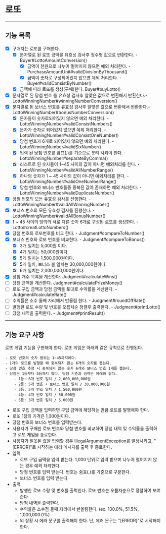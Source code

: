 # 로또
---
## 기능 목록 
- [x] 구매자는 로또를 구매한다.
    - [x] 문자열로 된 로또 금액을 유효성 검사후 정수형 값으로 반환한다. - Buyer#LottoAmountConversion()    
      - [x] 금액이 천원으로 나누어 떨어지지 않으면 예외 처리한다. - PurchaseAmountUnit#validDivisionByThousand()  
      - [x] 금액이 숫자로 구성되어있지 않으면 예외 처리한다. - Buyer#validConsistByNumber()  
    - [x] 금액에 따라 로또를 생성(구매)한다. Buyer#buyLotto()
- [x] 문자열로 된 당첨 번호 를 유효성 검사후 알맞은 값으로 변환해서 반환한다.- LottoWinningNumber#winningNumberConversion()  
- [x] 문자열로 된 보너스 번호를 유효성 검사후 알맞은 값으로 변환해서 반환한다.- LottoWinningNumber#bonusNumberConversion()  
    - [x] 문자들이 숫자로되어있지 않으면 예외 처리한다. - LottoWinningNumber#validConsistNumbers()    
    - [x] 문자가 숫자로 되어있지 않으면 예외 처리한다. - LottoWinningNumber#validConsistOneNumber()
    - [x] 당첨 번호가 6개로 되어있지 않으면 예외 처리한다. - LottoWinningNumber#validSixNumber()    
    - [x] 입력 된 당첨 번호를 쉼표(,)를 기준으로 분리 시켜야 한다. - LottoWinningNumber#separateByComma()    
    - [x] 리스트로 된 숫자들이 1~45 사이의 값이 아니면 예외처리를 한다. - LottoWinningNumber#validAllNumberRange()  
    - [x] 하나의 숫자가 1 ~ 45 사이의 값이 아니면 예외처리를 한다. - LottoWinningNumber#validOneNumberRange()
    - [x] 당첨 번호와 보너스 번호들중 중복된 값이 존재하면 예외 처리한다. - LottoWinningNumber#validDuplicateNumber()
- [x] 당첨 번호의 모든 유효성 검사를 진행한다. - LottoWinningNumber#validAllWinningNumber()
- [x] 보너스 번호의 모든 유효성 검사를 진행한다. - LottoWinningNumber#validAllBonusNumber()
- [x]  1 ~ 45 사이의 임의의 서로 다른 숫자 6개로 구성된 로또를 생성한다. - Lotto#creatLottoNumbers()  
- [x] 당첨 번호와 로또번호를 비교 한다. - Judgment#compareToNumber() 
- [x] 보너스 번호와 로또 번호를 비교한다. - Judgment#compareToBonus()
  - [x] 3개 일치는 5,000원 이다.  
  - [x] 4개 일치는 50,000원이다.  
  - [x] 5개 일치는 1,500,000원이다.  
  - [x] 5개 일치, 보너스 볼 일치는 30,000,000원이다.  
  - [x] 6개 일치는 2,000,000,000원이다.  
- [x] 당첨 개수 목록을 계산한다. Judgment#calculateWins() 
- [ ] 당첨 금액을 계산한다. Judgment#calculatePrizeMoney() 
- [ ] 로또 구입 금액과 당첨 금액을 토대로 수익률을 계산한다. - Judgment#calculateRate()  
- [ ] 수익률은 소수 둘째 자리에서 반올림 한다. - Judgment#roundOffRate()  
- [ ] 발행한 로또 수량 및 번호를 오름차순 정렬후 출력한다. - Judgment#printLotto()  
- [ ] 당첨 내역을 출력한다. - Judgment#printResult()
---
## 기능 요구 사항
로또 게임 기능을 구현해야 한다. 로또 게임은 아래와 같은 규칙으로 진행된다.
```
- 로또 번호의 숫자 범위는 1~45까지이다.
- 1개의 로또를 발행할 때 중복되지 않는 6개의 숫자를 뽑는다.
- 당첨 번호 추첨 시 중복되지 않는 숫자 6개와 보너스 번호 1개를 뽑는다.
- 당첨은 1등부터 5등까지 있다. 당첨 기준과 금액은 아래와 같다.
    - 1등: 6개 번호 일치 / 2,000,000,000원
    - 2등: 5개 번호 + 보너스 번호 일치 / 30,000,000원
    - 3등: 5개 번호 일치 / 1,500,000원
    - 4등: 4개 번호 일치 / 50,000원
    - 5등: 3개 번호 일치 / 5,000원
```
- 로또 구입 금액을 입력하면 구입 금액에 해당하는 만큼 로또를 발행해야 한다.  
- 로또 1장의 가격은 1,000원이다.  
- 당첨 번호와 보너스 번호를 입력받는다.   
- 사용자가 구매한 로또 번호와 당첨 번호를 비교하여 당첨 내역 및 수익률을 출력하고 로또 게임을 종료한다.  
- 사용자가 잘못된 값을 입력할 경우 IllegalArgumentException를 발생시키고, "[ERROR]"로 시작하는 에러 메시지를 출력 후 종료한다.  
- 입력
  - 로또 구입 금액을 입력 받는다. 1,000 단위로 입력 받으며 나누어 떨어지지 않는 경우 예외 처리한다.
  - 당첨 번호를 입력 받는다. 번호는 쉼표(,)를 기준으로 구분한다.  
  - 보너스 번호를 입력 받는다.  
- 출력
  - 발행한 로또 수량 및 번호를 출력한다. 로또 번호는 오름차순으로 정렬하여 보여준다.  
  - 당첨 내역을 출력한다.  
  - 수익률은 소수점 둘째 자리에서 반올림한다. (ex. 100.0%, 51.5%, 1,000,000.0%)  
  - 외 상황 시 에러 문구를 출력해야 한다. 단, 에러 문구는 "[ERROR]"로 시작해야 한다.  